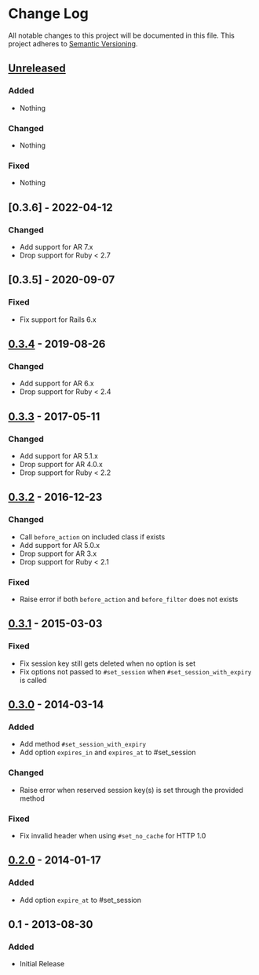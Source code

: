 # Change Log
All notable changes to this project will be documented in this file.
This project adheres to [Semantic Versioning](http://semver.org/).


## [Unreleased]

### Added

- Nothing

### Changed

- Nothing

### Fixed

- Nothing


## [0.3.6] - 2022-04-12

### Changed

- Add support for AR 7.x
- Drop support for Ruby < 2.7


## [0.3.5] - 2020-09-07

### Fixed

- Fix support for Rails 6.x


## [0.3.4] - 2019-08-26

### Changed

- Add support for AR 6.x
- Drop support for Ruby < 2.4


## [0.3.3] - 2017-05-11

### Changed

- Add support for AR 5.1.x
- Drop support for AR 4.0.x
- Drop support for Ruby < 2.2


## [0.3.2] - 2016-12-23

### Changed

- Call `before_action` on included class if exists
- Add support for AR 5.0.x
- Drop support for AR 3.x
- Drop support for Ruby < 2.1

### Fixed

- Raise error if both `before_action` and `before_filter` does not exists


## [0.3.1] - 2015-03-03

### Fixed

- Fix session key still gets deleted when no option is set
- Fix options not passed to `#set_session` when `#set_session_with_expiry` is called


## [0.3.0] - 2014-03-14

### Added

- Add method `#set_session_with_expiry`
- Add option `expires_in` and `expires_at` to #set_session

### Changed

- Raise error when reserved session key(s) is set through the provided method

### Fixed

- Fix invalid header when using `#set_no_cache` for HTTP 1.0


## [0.2.0] - 2014-01-17

### Added

- Add option `expire_at` to #set_session


## 0.1 - 2013-08-30

### Added

- Initial Release


[Unreleased]: https://github.com/PikachuEXE/action_controller_tweaks/compare/v0.3.5...HEAD
[0.3.4]: https://github.com/PikachuEXE/action_controller_tweaks/compare/v0.3.4...v0.3.5
[0.3.4]: https://github.com/PikachuEXE/action_controller_tweaks/compare/v0.3.3...v0.3.4
[0.3.3]: https://github.com/PikachuEXE/action_controller_tweaks/compare/v0.3.2...v0.3.3
[0.3.2]: https://github.com/PikachuEXE/action_controller_tweaks/compare/v0.3.1...v0.3.2
[0.3.1]: https://github.com/PikachuEXE/action_controller_tweaks/compare/v0.3.0...v0.3.1
[0.3.0]: https://github.com/PikachuEXE/action_controller_tweaks/compare/v0.2.0...v0.3.0
[0.2.0]: https://github.com/PikachuEXE/action_controller_tweaks/compare/v0.1...v0.2.0

